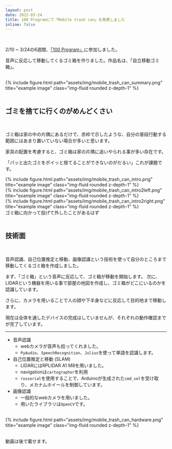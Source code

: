 ```yaml
---
layout: post
date: 2022-03-24
title: 100 Programにて「Mobile trash can」を発表しました
inline: false
---
```


<br>

2/10 ~ 3/24の6週間、[「100 Program」](https://100.todaitotexas.com)に参加しました。

音声に反応して移動してくるゴミ箱を作りました。作品名は、「自立移動ゴミ箱」。

<br>

<div class="row">
    <div class="col-sm mt-3 mt-md-0">
        {% include figure.html path="assets/img/mobile_trash_can_summary.png" title="example image" class="img-fluid rounded z-depth-1" %}
    </div>
</div>

<br>

## ゴミを捨てに行くのがめんどくさい

<br>

ゴミ箱は家の中の片隅にあるだけで、赤枠で示したような、自分の普段行動する範囲にはあまり置いていない場合が多いと思います。

家具の配置を考慮すると、ゴミ箱は家の片隅に追いやられる事が多い存在です。

「パッと出たゴミをポイッと捨てることができないのがだるい」これが課題です。

<div class="row">
    <div class="col-sm-4 mt-3 mt-md-0">
        {% include figure.html path="assets/img/mobile_trash_can_intro.png" title="example image" class="img-fluid rounded z-depth-1" %}
    </div>
    <div class="col-sm-4 mt-3 mt-md-0">
        {% include figure.html path="assets/img/mobile_trash_can_intro2left.png" title="example image" class="img-fluid rounded z-depth-1" %}
    </div>
    <div class="col-sm-4 mt-3 mt-md-0">
        {% include figure.html path="assets/img/mobile_trash_can_intro2right.png" title="example image" class="img-fluid rounded z-depth-1" %}
    </div>
</div>
<div class="caption">
    ゴミ箱に向かって投げて外したことがあるはず
</div>

<br>

## 技術面

<br>

音声認識、自己位置推定と移動、画像認識という技術を使って自分のところまで移動してくるゴミ箱を作成しました。

まず、「ゴミ箱」という音声に反応して、ゴミ箱が移動を開始します。
次に、LIDARという機器を用いる事で部屋の地図を作成し、ゴミ箱がどこにいるのかを認識しています。

さらに、カメラを用いることで人の顔や下半身などに反応して目的地まで移動します。

現在は全体を通したデバイスの完成はしていませんが、それぞれの動作確認までが完了しています。

***

- 音声認識
  - webカメラが音声も拾ってくれました。
  - `PyAudio`、`SpeechRecognition`、`Julius`を使って単語を認識します。
- 自己位置推定と移動 (SLAM)
  - LIDARにはRPLIDAR A1 M8を用いました。
  - navigationは`cartographer`を利用
  - `rosserial`を使用することで、Arduinoが生成された`cmd_vel`を受け取り、メカナムホイールを制御しています。
- 画像認識
  - 一般的なwebカメラを用いました。
  - 用いたライブラリは`OpenCV`です。

<br>

<div class="row">
    <div class="col-sm-8 mt-3 mt-md-0">
        {% include figure.html path="assets/img/mobile_trash_can_hardware.png" title="example image" class="img-fluid rounded z-depth-1" %}
    </div>
</div>

<br>

動画は後で載せます。